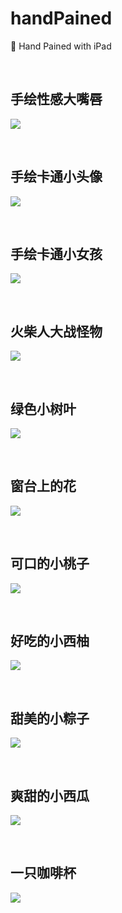 # handPained
🎨 Hand Pained with iPad

<br>

## 手绘性感大嘴唇

![](/2021/dazuichun.jpg)

<br>

## 手绘卡通小头像

![](/2021/touxiang.jpeg)

<br>

## 手绘卡通小女孩

![](/2021/nvhai.jpeg)

<br>

## 火柴人大战怪物
![](/2021/dzgs.jpg)

<br>

## 绿色小树叶
![](/2021/leaf.jpg)

<br>

## 窗台上的花
![](/2021/flow.png)

<br>

## 可口的小桃子
![](/2021/peach.png)

<br>

## 好吃的小西柚
![](/2021/grapefruit.png)

<br>

## 甜美的小粽子

![](/2021/zongzi.png)

<br>

## 爽甜的小西瓜

![](/2021/watermelon.png)

<br>

## 一只咖啡杯

![](/2021/coffeecup.jpeg)
 
